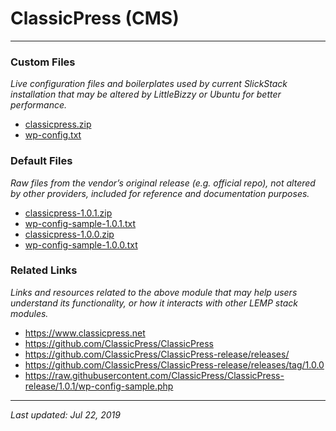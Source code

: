 # ClassicPress (CMS)

----

### Custom Files

*Live configuration files and boilerplates used by current SlickStack installation that may be altered by LittleBizzy or Ubuntu for better performance.*

* <a href="classicpress.zip">classicpress.zip</a>
* <a href="http://mirrors.slickstack.io/wordpress/wp-config.txt">wp-config.txt</a>

### Default Files

*Raw files from the vendor’s original release (e.g. official repo), not altered by other providers, included for reference and documentation purposes.*

* <a href="classicpress-1.0.1.zip">classicpress-1.0.1.zip</a>
* <a href="wp-config-sample-1.0.1.txt">wp-config-sample-1.0.1.txt</a>
* <a href="classicpress-1.0.0.zip">classicpress-1.0.0.zip</a>
* <a href="wp-config-sample-1.0.0.txt">wp-config-sample-1.0.0.txt</a>

### Related Links

*Links and resources related to the above module that may help users understand its functionality, or how it interacts with other LEMP stack modules.*

* <a href="https://www.classicpress.net">https://www.classicpress.net</a>
* <a href="https://github.com/ClassicPress/ClassicPress">https://github.com/ClassicPress/ClassicPress</a>
* <a href="https://github.com/ClassicPress/ClassicPress-release/releases/">https://github.com/ClassicPress/ClassicPress-release/releases/</a>
* <a href="https://github.com/ClassicPress/ClassicPress-release/releases/tag/1.0.0">https://github.com/ClassicPress/ClassicPress-release/releases/tag/1.0.0</a>
* <a href="https://raw.githubusercontent.com/ClassicPress/ClassicPress-release/1.0.1/wp-config-sample.php">https://raw.githubusercontent.com/ClassicPress/ClassicPress-release/1.0.1/wp-config-sample.php</a>

----

*Last updated: Jul 22, 2019*
